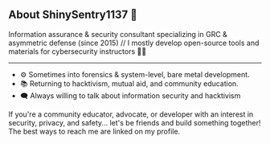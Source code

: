 ## About ShinySentry1137 👋

Information assurance & security consultant specializing in GRC & asymmetric defense (since 2015) // I mostly develop open-source tools and materials for cybersecurity instructors 💙📑

---

- ⚙️ Sometimes into forensics & system-level, bare metal development.
- 📚 Returning to hacktivism, mutual aid, and community education.
- 🗨️ Always willing to talk about information security and hacktivism

If you're a community educator, advocate, or developer with an interest in security, privacy, and safety... let's be friends and build something together! The best ways to reach me are linked on my profile.
